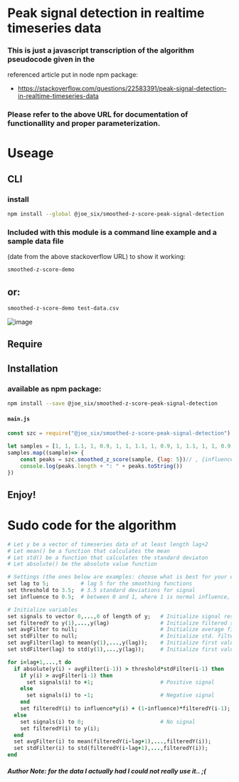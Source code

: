 # Peak signal detection in realtime timeseries data

### This is just a javascript transcription of the algorithm pseudocode given in the
referenced article put in node npm package:

 - https://stackoverflow.com/questions/22583391/peak-signal-detection-in-realtime-timeseries-data

### Please refer to the above URL for documentation of functionallity and proper parameterization.


# Useage
## CLI 
### install
```bash
npm install --global @joe_six/smoothed-z-score-peak-signal-detection
```

### Included with this module is a command line example and a sample data file
(date from the above stackoverflow URL) to show it working:
```bash
smoothed-z-score-demo
```
## or:
```bash
smoothed-z-score-demo test-data.csv
```
![image](https://user-images.githubusercontent.com/29699356/146650239-e214ec95-45e3-4191-ac1c-5e7269df2402.png)
## Require 

## Installation
### available as npm package:
```bash
npm install --save @joe_six/smoothed-z-score-peak-signal-detection
```
#### `main.js`
```javascript
const szc = require("@joe_six/smoothed-z-score-peak-signal-detection")

let samples = [1, 1, 1.1, 1, 0.9, 1, 1, 1.1, 1, 0.9, 1, 1.1, 1, 1, 0.9, 1, 1, 1.1, 1, 1, 1, 1, 1.1, 0.9, 1, 1.1, 1, 1, 0.9, 1, 1.1, 1, 1, 1.1, 1, 0.8, 0.9, 1, 1.2, 0.9, 1, 1, 1.1, 1.2, 1, 1.5, 1, 3, 2, 5, 3, 2, 1, 1, 1, 0.9, 1, 1, 3, 2.6, 4, 3, 3.2, 2, 1, 1, 0.8, 4, 4, 2, 2.5, 1, 1, 1]
samples.map((sample)=> {
    const peaks = szc.smoothed_z_score(sample, {lag: 5})// , {influence: 87})
    console.log(peaks.length + ": " + peaks.toString())
})

```
## Enjoy!

# Sudo code for the algorithm
```ruby
# Let y be a vector of timeseries data of at least length lag+2
# Let mean() be a function that calculates the mean
# Let std() be a function that calculates the standard deviaton
# Let absolute() be the absolute value function

# Settings (the ones below are examples: choose what is best for your data)
set lag to 5;          # lag 5 for the smoothing functions
set threshold to 3.5;  # 3.5 standard deviations for signal
set influence to 0.5;  # between 0 and 1, where 1 is normal influence, 0.5 is half

# Initialize variables
set signals to vector 0,...,0 of length of y;   # Initialize signal results
set filteredY to y(1),...,y(lag)                # Initialize filtered series
set avgFilter to null;                          # Initialize average filter
set stdFilter to null;                          # Initialize std. filter
set avgFilter(lag) to mean(y(1),...,y(lag));    # Initialize first value
set stdFilter(lag) to std(y(1),...,y(lag));     # Initialize first value

for i=lag+1,...,t do
  if absolute(y(i) - avgFilter(i-1)) > threshold*stdFilter(i-1) then
    if y(i) > avgFilter(i-1) then
      set signals(i) to +1;                     # Positive signal
    else
      set signals(i) to -1;                     # Negative signal
    end
    set filteredY(i) to influence*y(i) + (1-influence)*filteredY(i-1);
  else
    set signals(i) to 0;                        # No signal
    set filteredY(i) to y(i);
  end
  set avgFilter(i) to mean(filteredY(i-lag+1),...,filteredY(i));
  set stdFilter(i) to std(filteredY(i-lag+1),...,filteredY(i));
end
```

##### Author Note: for the data I actually had I could not really use it.. ;(
